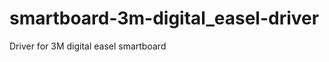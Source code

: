 smartboard-3m-digital_easel-driver
==================================

Driver for 3M digital easel smartboard